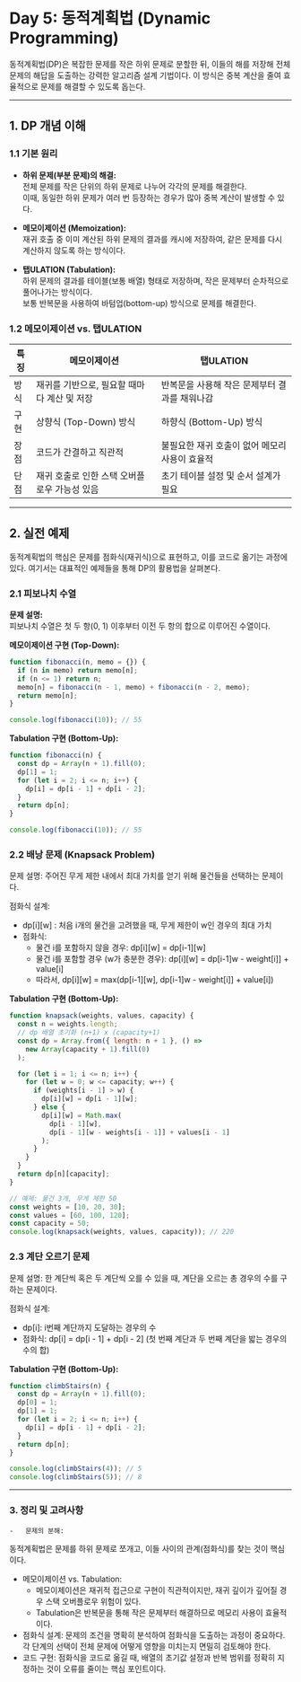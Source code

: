 # **Day 5: 동적계획법 (Dynamic Programming)**

동적계획법(DP)은 복잡한 문제를 작은 하위 문제로 분할한 뒤, 이들의 해를 저장해 전체 문제의 해답을 도출하는 강력한 알고리즘 설계 기법이다. 이 방식은 중복 계산을 줄여 효율적으로 문제를 해결할 수 있도록 돕는다.

---

## 1. DP 개념 이해

### **1.1 기본 원리**

- **하위 문제(부분 문제)의 해결:**  
  전체 문제를 작은 단위의 하위 문제로 나누어 각각의 문제를 해결한다.  
  이때, 동일한 하위 문제가 여러 번 등장하는 경우가 많아 중복 계산이 발생할 수 있다.

- **메모이제이션 (Memoization):**  
  재귀 호출 중 이미 계산된 하위 문제의 결과를 캐시에 저장하여, 같은 문제를 다시 계산하지 않도록 하는 방식이다.
- **탭ULATION (Tabulation):**  
  하위 문제의 결과를 테이블(보통 배열) 형태로 저장하며, 작은 문제부터 순차적으로 풀어나가는 방식이다.  
  보통 반복문을 사용하여 바텀업(bottom-up) 방식으로 문제를 해결한다.

### **1.2 메모이제이션 vs. 탭ULATION**

| 특징 | 메모이제이션                                 | 탭ULATION                                      |
| ---- | -------------------------------------------- | ---------------------------------------------- |
| 방식 | 재귀를 기반으로, 필요할 때마다 계산 및 저장  | 반복문을 사용해 작은 문제부터 결과를 채워나감  |
| 구현 | 상향식 (Top-Down) 방식                       | 하향식 (Bottom-Up) 방식                        |
| 장점 | 코드가 간결하고 직관적                       | 불필요한 재귀 호출이 없어 메모리 사용이 효율적 |
| 단점 | 재귀 호출로 인한 스택 오버플로우 가능성 있음 | 초기 테이블 설정 및 순서 설계가 필요           |

---

## 2. 실전 예제

동적계획법의 핵심은 문제를 점화식(재귀식)으로 표현하고, 이를 코드로 옮기는 과정에 있다. 여기서는 대표적인 예제들을 통해 DP의 활용법을 살펴본다.

### **2.1 피보나치 수열**

**문제 설명:**  
피보나치 수열은 첫 두 항(0, 1) 이후부터 이전 두 항의 합으로 이루어진 수열이다.

**메모이제이션 구현 (Top-Down):**

```js
function fibonacci(n, memo = {}) {
  if (n in memo) return memo[n];
  if (n <= 1) return n;
  memo[n] = fibonacci(n - 1, memo) + fibonacci(n - 2, memo);
  return memo[n];
}

console.log(fibonacci(10)); // 55
```

**Tabulation 구현 (Bottom-Up):**

```js
function fibonacci(n) {
  const dp = Array(n + 1).fill(0);
  dp[1] = 1;
  for (let i = 2; i <= n; i++) {
    dp[i] = dp[i - 1] + dp[i - 2];
  }
  return dp[n];
}

console.log(fibonacci(10)); // 55
```

### **2.2 배낭 문제 (Knapsack Problem)**

문제 설명:
주어진 무게 제한 내에서 최대 가치를 얻기 위해 물건들을 선택하는 문제이다.

점화식 설계:

- dp[i][w] : 처음 i개의 물건을 고려했을 때, 무게 제한이 w인 경우의 최대 가치
- 점화식:
  - 물건 i를 포함하지 않을 경우: dp[i][w] = dp[i-1][w]
  - 물건 i를 포함할 경우 (w가 충분한 경우): dp[i][w] = dp[i-1]w - weight[i]] + value[i]
  - 따라서, dp[i][w] = max(dp[i-1][w], dp[i-1]w - weight[i]] + value[i])

**Tabulation 구현 (Bottom-Up):**

```js
function knapsack(weights, values, capacity) {
  const n = weights.length;
  // dp 배열 초기화 (n+1) x (capacity+1)
  const dp = Array.from({ length: n + 1 }, () =>
    new Array(capacity + 1).fill(0)
  );

  for (let i = 1; i <= n; i++) {
    for (let w = 0; w <= capacity; w++) {
      if (weights[i - 1] > w) {
        dp[i][w] = dp[i - 1][w];
      } else {
        dp[i][w] = Math.max(
          dp[i - 1][w],
          dp[i - 1][w - weights[i - 1]] + values[i - 1]
        );
      }
    }
  }
  return dp[n][capacity];
}

// 예제: 물건 3개, 무게 제한 50
const weights = [10, 20, 30];
const values = [60, 100, 120];
const capacity = 50;
console.log(knapsack(weights, values, capacity)); // 220
```

### **2.3 계단 오르기 문제**

문제 설명:
한 계단씩 혹은 두 계단씩 오를 수 있을 때, 계단을 오르는 총 경우의 수를 구하는 문제이다.

점화식 설계:

- dp[i]: i번째 계단까지 도달하는 경우의 수
- 점화식: dp[i] = dp[i - 1] + dp[i - 2]
  (첫 번째 계단과 두 번째 계단을 밟는 경우의 수의 합)

**Tabulation 구현 (Bottom-Up):**

```js
function climbStairs(n) {
  const dp = Array(n + 1).fill(0);
  dp[0] = 1;
  dp[1] = 1;
  for (let i = 2; i <= n; i++) {
    dp[i] = dp[i - 1] + dp[i - 2];
  }
  return dp[n];
}

console.log(climbStairs(4)); // 5
console.log(climbStairs(5)); // 8
```

---

### 3. 정리 및 고려사항

    -	문제의 분해:

동적계획법은 문제를 하위 문제로 쪼개고, 이들 사이의 관계(점화식)를 찾는 것이 핵심이다.

- 메모이제이션 vs. Tabulation:
  - 메모이제이션은 재귀적 접근으로 구현이 직관적이지만, 재귀 깊이가 깊어질 경우 스택 오버플로우 위험이 있다.
  - Tabulation은 반복문을 통해 작은 문제부터 해결하므로 메모리 사용이 효율적이다.
- 점화식 설계:
  문제의 조건을 명확히 분석하여 점화식을 도출하는 과정이 중요하다.
  각 단계의 선택이 전체 문제에 어떻게 영향을 미치는지 면밀히 검토해야 한다.
- 코드 구현:
  점화식을 코드로 옮길 때, 배열의 초기값 설정과 반복 범위를 정확히 지정하는 것이 오류를 줄이는 핵심 포인트이다.
